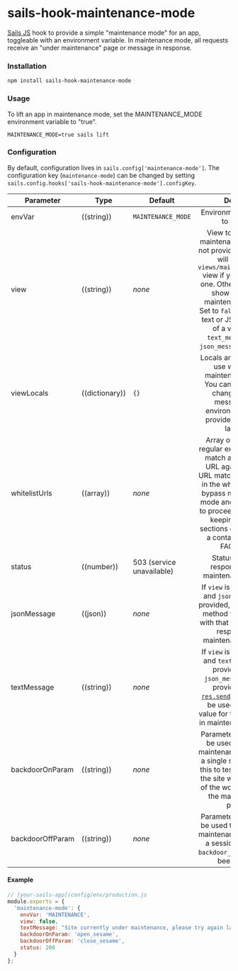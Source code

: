 # sails-hook-maintenance-mode

[Sails JS](http://sailsjs.org) hook to provide a simple "maintenance mode" for an app, toggleable with an environment variable.  In maintenance mode, all requests receive an "under maintenance" page or message in response.

### Installation

`npm install sails-hook-maintenance-mode`

### Usage

To lift an app in maintenance mode, set the MAINTENANCE_MODE environment variable to "true".

```
MAINTENANCE_MODE=true sails lift
```

### Configuration

By default, configuration lives in `sails.config['maintenance-mode']`.  The configuration key (`maintenance-mode`) can be changed by setting `sails.config.hooks['sails-hook-maintenance-mode'].configKey`.

Parameter      | Type                | Default | Details
-------------- | ------------------- | ------- | :---------------------------------:
envVar        | ((string)) | `MAINTENANCE_MODE` | Environment variable to check
view | ((string)) | _none_ | View to display in maintenance mode.  If not provided, the hook will use the `views/maintenance.ejs` view if your app has one.  Otherwise, it will show a default maintenance page.  Set to `false` to display text or JSON instead of a view (see `text_message` and `json_message` options)
viewLocals | ((dictionary)) | `{}` | Locals and options to use with your maintenance view.  You can use this to change up the message per environment, or to provide a different layout.
whitelistUrls | ((array)) | _none_ | Array of strings or regular expressions to match a requested URL against.  If the URL matches anything in the whitelist, it will bypass maintenance mode and be allowed to proceed.  Useful for keeping certain sections of a site (like a contact page or FAQ) live.
status | ((number)) | 503 (service unavailable) | Status code to respond with in maintenance mode.
jsonMessage | ((json)) | _none_ | If `view` is set to `false` and `json_message` is provided, the [`res.json`](http://sailsjs.org/documentation/reference/response-res/res-json) method will be used with that value for the response in maintenance mode.
textMessage | ((string)) | _none_ | If `view` is set to `false` and `text_message` is provided (and `json_message` is _not_ provided), the [`res.send`](http://sailsjs.org/documentation/reference/response-res/res-send) method will be used with that value for the response in maintenance mode.
backdoorOnParam    | ((string)) | _none_ | Parameter which can be used to unlock maintenance mode for a single session.  Use this to test updates to the site while the rest of the world still sees the maintenance page.
backdoorOffParam    | ((string)) | _none_ | Parameter which can be used to re-instate maintenance mode for a session after the `backdoor_on_param` has been used.

#### Example

```javascript
// [your-sails-app]/config/env/production.js
module.exports = {
  'maintenance-mode': {
    envVar: 'MAINTENANCE',
    view: false,
    textMessage: "Site currently under maintenance, please try again later."
    backdoorOnParam: 'open_sesame',
    backdoorOffParam: 'close_sesame',
    status: 200
  }
};

```
